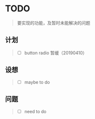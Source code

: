 # TODO

> 要实现的功能，及暂时未能解决的问题

## 计划

> - [ ] button radio 暂缓（20190410）

## 设想

> - [ ] maybe to do

## 问题

> - [ ] need to do

[Jumbotron]:                                https://getbootstrap.com/docs/4.3/components/jumbotron/
[Scrollspy]:                                https://getbootstrap.com/docs/4.3/components/scrollspy/
